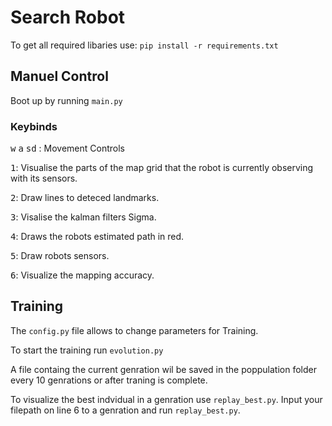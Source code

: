 # Search Robot

To get all required libaries use: `pip install -r requirements.txt`

## Manuel Control

Boot up by running `main.py`

### Keybinds

<kbd>w</kbd> <kbd>a</kbd> <kbd>s</kbd><kbd>d</kbd> : Movement Controls

<kbd>1</kbd>: Visualise the parts of the map grid that the robot is currently observing with its sensors.

<kbd>2</kbd>: Draw lines to deteced landmarks.

<kbd>3</kbd>: Visalise the kalman filters Sigma.

<kbd>4</kbd>: Draws the robots estimated path in red.

<kbd>5</kbd>: Draw robots sensors.

<kbd>6</kbd>: Visualize the mapping accuracy.

## Training

The `config.py` file allows to change parameters for Training.

To start the training run `evolution.py`

A file containg the current genration wil be saved in the poppulation folder every 10 genrations or after traning is complete.

To visualize the best indvidual in a genration use `replay_best.py`. Input your filepath on line 6 to a genration and run `replay_best.py`.
